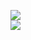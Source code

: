 [![](https://img.shields.io/badge/Made%20With-Github%20Spray-lightgrey.svg?style=for-the-badge&logo=github)](https://github.com/Annihil/github-spray#5040)  
[![](https://i.imgur.com/2DrTn0Z.gif)](https://github.com/Annihil/github-spray)